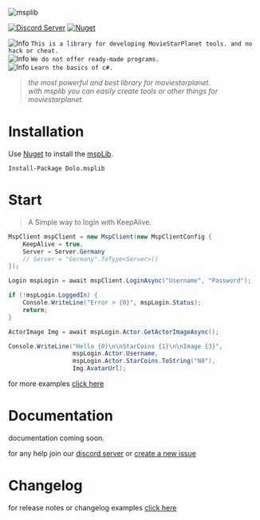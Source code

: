 
![msplib](https://files.catbox.moe/lq201t.jpg)


[![Discord Server](https://img.shields.io/discord/708318629112053841?color=darkcyan&label=Discord&logo=Discord&logoColor=white&style=flat-square)](https://discord.gg/dolo) 
[![Nuget](https://img.shields.io/nuget/v/Dolo.msplib?logo=nuget&style=flat-square)](https://www.nuget.org/packages/Dolo.msplib/)

![Info](https://placehold.it/15/F09B9D/000000?text=+) `This is a library for developing MovieStarPlanet tools. and no hack or cheat.`   
![Info](https://placehold.it/15/F09B9D/000000?text=+) `We do not offer ready-made programs.`    
![Info](https://placehold.it/15/F09B9D/000000?text=+) `Learn the basics of c#.`  

> *the most powerful and best library for moviestarplanet.*   
> *with msplib you can easily create tools or other things for moviestarplanet.*   

 
# Installation

Use [Nuget](https://www.nuget.org/profiles/cydolo) to install the [mspLib](https://msplib.cbkdz.eu/installation). 
```
Install-Package Dolo.msplib
```

# Start

> A Simple way to login with KeepAlive.

```cs
MspClient mspClient = new MspClient(new MspClientConfig {
	KeepAlive = true,
	Server = Server.Germany
	// Server = "Germany".ToType<Server>()
});

Login mspLogin = await mspClient.LoginAsync("Username", "Password");

if (!mspLogin.LoggedIn) {
	Console.WriteLine("Error > {0}", mspLogin.Status);
	return;
}

ActorImage Img = await mspLogin.Actor.GetActorImageAsync();

Console.WriteLine("Hello {0}\n\nStarCoins {1}\n\nImage {3}", 
                  mspLogin.Actor.Username, 
                  mspLogin.Actor.StarCoins.ToString("N0"), 
                  Img.AvatarUrl);
```

for more examples [click here](https://github.com/cydolo/mspLib/tree/master/msp)

# Documentation

documentation coming soon.
 
for any help join our [discord server](https://discord.gg/dolo) or [create a new issue](https://github.com/cydolo/mspLib/issues)

# Changelog

for release notes or changelog examples [click here](https://github.com/cydolo/mspLib/blob/master/CHANGELOG.md)
